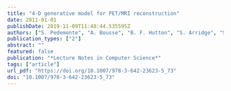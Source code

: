 ```yaml
---
title: "4-D generative model for PET/MRI reconstruction"
date: 2011-01-01
publishDate: 2019-11-09T11:48:44.535595Z
authors: ["S. Pedemonte", "A. Bousse", "B. F. Hutton", "S. Arridge", "S. Ourselin"]
publication_types: ["2"]
abstract: ""
featured: false
publication: "*Lecture Notes in Computer Science*"
tags: ["article"]
url_pdf: "https://doi.org/10.1007/978-3-642-23623-5_73"
doi: "10.1007/978-3-642-23623-5_73"
---
```


